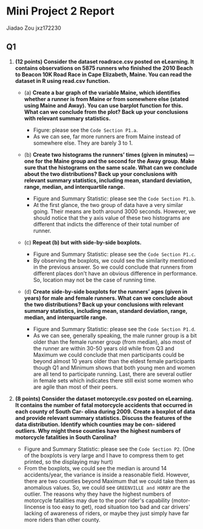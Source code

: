 # Mini Project 2 Report
Jiadao Zou
jxz172230
## Q1
1. **(12 points) Consider the dataset roadrace.csv posted on eLearning. It contains observations on 5875 runners who finished the 2010 Beach to Beacon 10K Road Race in Cape Elizabeth, Maine. You can read the dataset in R using read.csv function.**
    - (a) **Create a bar graph of the variable Maine, which identifies whether a runner is from Maine or from somewhere else (stated using Maine and Away). You can use barplot function for this. What can we conclude from the plot? Back up your conclusions with relevant summary statistics.**
        - Figure: please see the ```Code Section P1.a```.
        - As we can see, far more runners are from Maine instead of somewhere else. They are barely 3 to 1.  

    - (b) **Create two histograms the runners’ times (given in minutes) — one for the Maine group and the second for the Away group. Make sure that the histograms on the same scale. What can we conclude about the two distributions? Back up your conclusions with relevant summary statistics, including mean, standard deviation, range, median, and interquartile range.**
        - Figure and Summary Statistic: please see the ```Code Section P1.b```.
        - At the first glance, the two group of data have a very similar going. Their means are both around 3000 seconds. However, we should notice that the y axis value of these two histograms are different that indicts the difference of their total number of runner.  
        
    - (c) **Repeat (b) but with side-by-side boxplots.**
        - Figure and Summary Statistic: please see the ```Code Section P1.c```.
        - By observing the boxplots, we could see the similarity mentioned in the previous answer. So we could conclude that runners from different places don't have an obvious difference in performance. So, location may not be the case of running time.
    - (d) **Create side-by-side boxplots for the runners’ ages (given in years) for male and female runners. What can we conclude about the two distributions? Back up your conclusions with relevant summary statistics, including mean, standard deviation, range, median, and interquartile range.**
        - Figure and Summary Statistic: please see the ```Code Section P1.d```.  
        - As we can see, generally speaking, the male runner group is a bit older than the female runner group (from median), also most of the runner are within 30-50 years old while from Q3 and Maximum we could conclude that men participants could be beyond almost 10 years older than the eldest female participants though Q1 and Minimum shows that both young men and women are all tend to participate running. Last, there are several outlier in female sets which indicates there still exist some women who are agile than most of their peers.

1. **(8 points) Consider the dataset motorcycle.csv posted on eLearning. It contains the number of fatal motorcycle accidents that occurred in each county of South Car- olina during 2009. Create a boxplot of data and provide relevant summary statistics. Discuss the features of the data distribution. Identify which counties may be con- sidered outliers. Why might these counties have the highest numbers of motorcycle fatalities in South Carolina?**  

    - Figure and Summary Statistic: please see the ```Code Section P2```. (One of the boxplots is very large and I have to compress them to get printed, so the displaying may hurt)
    - From the boxplots, we could see the median is around 14 accidents/year, the variance is inside a reasonable field. However, there are two counties beyond Maximum that we could take them as anomalous values. So, we could see ```GREENVILLE and HORRY``` are the outlier. The reasons why they have the highest numbers of motorcycle fatalities may due to the poor rider's capability (motor-lincense is too easy to get), road situation too bad and car drivers' lacking of awareness of riders, or maybe they just simply have far more riders than other county.
    